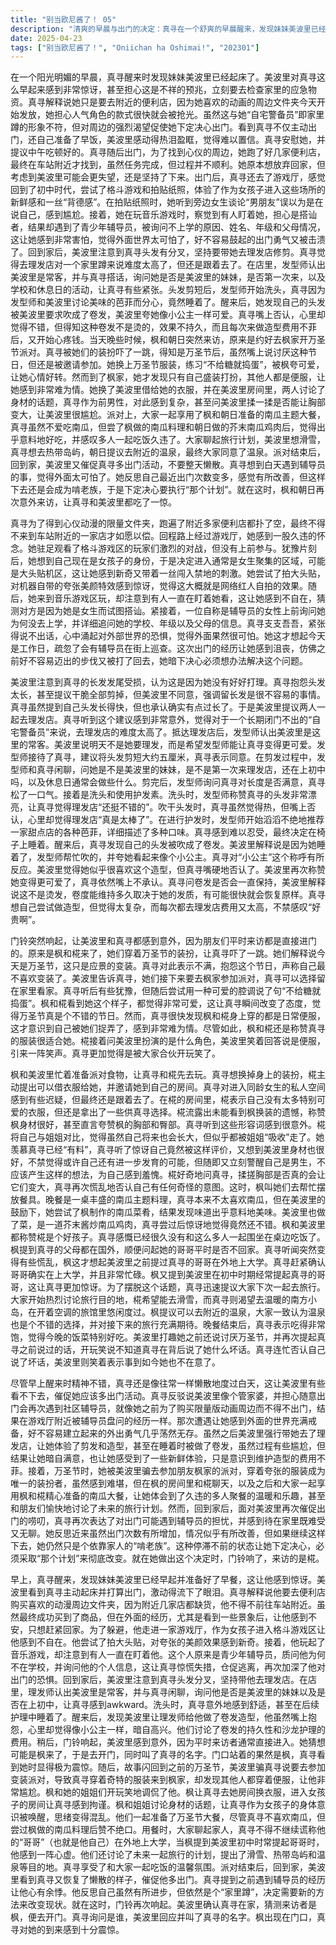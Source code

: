 ```yaml
---
title: "别当欧尼酱了！ 05"
description: "清爽的早晨与出门的决定：真寻在一个舒爽的早晨醒来，发现妹妹美波里已经起床。美波里对真寻的早起感到震惊，甚至担心是灾难来临的征兆，要去检查应急包。真寻解释自己只是要去便利店，因为今天开始便利店会发放她喜欢的动画文件夹周边，担心人气角色很快发完。尽管这有损她“自宅警备员”（家里蹲）的形象，但物欲还是驱使她决定出门。美波里对真寻主动出门并自己做早饭感到非常感动，甚至流下了眼泪。真寻安慰她，并提议中午吃点好的，但美波里仍然感到难以置信。便利店之行与游戏厅的遭遇：真寻为了获得文件夹，跑了好几家便利店都没有货，最后不得不来到车站附近的便利店，才成功完成任务。她在回家的路上经过游戏厅，感到怀念。她观察了格斗游戏区的玩家，但决定不玩格斗游戏。她犹豫了一下，想到自己现在是女孩子的身份，决定进入游戏厅的女子区域（可能是大头贴机区域），感到新奇和一丝背德感。她尝试了大头贴机，对特效感到惊讶。随后，她在音乐游戏区玩，注意到有人一直在盯着她看。她感到不适，猜测对方是搭讪者，因为她是女生。一位自称是辅导员的女性上前询问她为什么不去上学，并询问她的学校、年级和父母信息。真寻支支吾吾无法回答，感到害怕，认为外面世界很可怕。她意识到今天是工作日，忘记了会有辅导员，对这次出门的遭遇感到沮丧，觉得又被打回原形，决心要想办法。理发店体验：美波里注意到真寻的头发分叉，觉得是她没有好好保养。真寻抱怨头发太长，甚至想剪掉。美波里不同意，强调留长发不容易。真寻提到自己头发长得快，但也承认可能确实有点长了。美波里提议一起去理发店。真寻感到惊讶，觉得这对自宅警备员来说难度太高。在理发店，发型师认出了美波里是常客。美波里说明天不是她理发，而是要让真寻变得可爱。发型师接待了真寻，提议剪短约5厘米，真寻同意。发型师与真寻闲聊，问她是不是美波里的妹妹，是不是第一次来理发店，还在上初中吗，休息日会做什么。剪完后，发型师问长度是否满意，真寻松了口气。接着是洗头和护发素。洗头时，发型师夸赞真寻的头发漂亮。真寻觉得理发店“挺不错”。吹干头发时，真寻觉得热但否认，内心觉得理发店“太棒了”。发型师在做护发时，开始滔滔不绝地推荐一家甜点店的各种芭菲。真寻感到难以忍受，决定睡觉。睡醒后，真寻发现头发被吹卷了。美波里解释是她睡着了，发型师帮忙吹的，夸她像小公主。真寻对“小公主”的称呼有反应。美波里觉得她似乎很满意，真寻嘴硬否认。美波里再次夸她变可爱了，真寻继续否认。真寻询问卷发是否会一直保持，美波里解释不是烫发，取决于发质可能会变回原样。真寻想自己做造型但觉得复杂，去理发店费用又太高，感叹“好贵”。万圣节派对与变装：门铃响了，美波里和真寻都很意外，因为平时朋友们都是直接进来的。来访的是枫和椛，她们穿着万圣节服装，吓了真寻一跳。她们解释今天是万圣节，服装只是变装。真寻抱怨这个节日，说自己最讨厌变装。美波里告诉真寻她们要去枫家开派对，真寻可以留在家看家。真寻犹豫了一下，然后尝试用可爱的声音说“不给糖就捣蛋”。枫和椛觉得她很可爱，真寻也觉得万圣节很棒。然而，真寻发现枫和椛都穿着便服，意识到自己被骗了，感到难为情。枫和椛觉得她的服装很适合她。椛问美波里cos的是什么，美波里说是便服，引来笑声。真寻觉得自己被捉弄了。派对上的交流与未来计划：枫和美波里要去准备食物，让真寻和椛先玩。真寻想换衣服，椛提出可以借衣服给她穿，并邀请她去自己的房间。真寻对进入别人的女生房间感到犹豫，但还是去了。在椛的房间，椛说自己没有太多可爱的衣服，但还是拿出了衣服。椛表示遗憾没能看到枫变装，夸枫身材好，提到“丰胸！翘臀！”真寻听了感到惊讶。椛对比自己，觉得以后也会长大，但感觉都被姐姐吸走了。她羡慕真寻“有货”，真寻惊讶自己“有货”吗，想到美波里也不小，觉得自己可能还有变大的可能性，随即又自责提醒自己是男生，不该有这些想法。椛问真寻揉搓胸部是否会变大，真寻再次慌乱否认有奇怪的意思。枫叫她们去帮忙摆盘子。晚餐是南瓜宴，真寻不太喜欢南瓜，但在美波里的鼓励下尝了枫做的南瓜料理，觉得非常好吃。美波里也做了菜，是芥末酱炒南瓜鸡肉，真寻尝后惊讶地觉得还不错。枫和美波里夸椛是好孩子。真寻感慨很久没和这么多人一起吃饭了。枫提到真寻的父母在海外，问她哥哥平时不回来吗。真寻慌乱，枫想起美波里说过哥哥在外地上大学。真寻确认哥哥在上大学，很忙。枫说美波里初中时经常提起哥哥。真寻惊讶。真寻赶紧转移话题，提议下次一起去旅行。大家讨论旅行地点，椛想滑雪，真寻想去温暖的南国小岛，枫提议去附近的温泉，大家觉得温泉也不错，并期待一起去。晚餐后，真寻表示吃得很饱，觉得很好吃。美波里打趣她之前还说讨厌万圣节，并再次提起真寻之前说的话，说不知道真寻说了她什么坏话。真寻否认说了坏话，美波里表示事到如今也不在乎了。反思与新的计划：美波里抱怨真寻白天还这么懒散，建议她出去玩。真寻反驳说她像老妈，并担心随便出去又会被辅导员抓住。真寻感到待在家里很难受、很无聊。她意识到最近出门次数变多了，有所好转，但这样下去还是只会做个啃老族。她决定必须实行“那个计划”。意外的访客：门铃响了。美波里确认真寻在家。她猜测可能是椛来了，便去开门。真寻问是谁，美波里喊了真寻的名字。椛出现在门口。真寻对来访者感到震惊。"
date: 2025-04-23
tags: ["别当欧尼酱了！", "Oniichan ha Oshimai!", "202301"]
---
```


在一个阳光明媚的早晨，真寻醒来时发现妹妹美波里已经起床了。美波里对真寻这么早起来感到非常惊讶，甚至担心这是不祥的预兆，立刻要去检查家里的应急物资。真寻解释说她只是要去附近的便利店，因为她喜欢的动画的周边文件夹今天开始发放，她担心人气角色的款式很快就会被抢光。虽然这与她“自宅警备员”即家里蹲的形象不符，但对周边的强烈渴望促使她下定决心出门。看到真寻不仅主动出门，还自己准备了早饭，美波里感动得热泪盈眶，觉得难以置信。真寻安慰她，并提议中午吃顿好的。真寻随后出门，为了找到心仪的周边，她跑了好几家便利店，最终在车站附近才找到，虽然任务完成，但过程并不顺利。她原本想放弃回家，但考虑到美波里可能会更失望，还是坚持了下来。出门后，真寻还去了游戏厅，感觉回到了初中时代，尝试了格斗游戏和拍贴纸照，体验了作为女孩子进入这些场所的新鲜感和一丝“背德感”。在拍贴纸照时，她听到旁边女生谈论“男朋友”误以为是在说自己，感到尴尬。接着，她在玩音乐游戏时，察觉到有人盯着她，担心是搭讪者，结果却遇到了青少年辅导员，被询问不上学的原因、姓名、年级和父母情况，这让她感到非常害怕，觉得外面世界太可怕了，好不容易鼓起的出门勇气又被击溃了。回到家后，美波里注意到真寻头发有分叉，坚持要带她去理发店修剪。真寻觉得去理发店对一个家里蹲来说难度太高了，但还是跟着去了。在店里，发型师认出美波里是常客，并与真寻搭话，询问她是否是美波里的妹妹，是否第一次来，以及学校和休息日的活动，让真寻有些紧张。头发剪短后，发型师开始洗头，真寻因为发型师和美波里讨论美味的芭菲而分心，竟然睡着了。醒来后，她发现自己的头发被美波里要求吹成了卷发，美波里夸她像小公主一样可爱。真寻嘴上否认，心里却觉得不错，但得知这种卷发不是烫的，效果不持久，而且每次来做造型费用不菲后，又开始心疼钱。当天晚些时候，枫和朝日突然来访，原来是约好去枫家开万圣节派对。真寻被她们的装扮吓了一跳，得知是万圣节后，虽然嘴上说讨厌这种节日，但还是被邀请参加。她换上万圣节服装，练习“不给糖就捣蛋”，被枫夸可爱，让她心情好转。然而到了枫家，她才发现只有自己盛装打扮，其他人都是便服，让她感到非常难为情。她换了美波里借给她的衣服，并在美波里房间里，两人讨论了身材的话题，真寻作为前男性，对此感到复杂，甚至问美波里揉一揉是否能让胸部变大，让美波里很尴尬。派对上，大家一起享用了枫和朝日准备的南瓜主题大餐，真寻虽然不爱吃南瓜，但尝了枫做的南瓜料理和朝日做的芥末南瓜鸡肉后，觉得出乎意料地好吃，并感叹多人一起吃饭久违了。大家聊起旅行计划，美波里想滑雪，真寻想去热带岛屿，朝日提议去附近的温泉，最终大家同意了温泉。派对结束后，回到家，美波里又催促真寻多出门活动，不要整天懒散。真寻想到白天遇到辅导员的事，觉得外面太可怕了。她反思自己最近出门次数变多，感觉有所改善，但这样下去还是会成为啃老族，于是下定决心要执行“那个计划”。就在这时，枫和朝日再次意外来访，让真寻和美波里都吃了一惊。

真寻为了得到心仪动漫的限量文件夹，跑遍了附近多家便利店都扑了空，最终不得不来到车站附近的一家店才如愿以偿。回程路上经过游戏厅，她感到一股久违的怀念。她驻足观看了格斗游戏区的玩家们激烈的对战，但没有上前参与。犹豫片刻后，她想到自己现在是女孩子的身份，于是决定进入通常是女生聚集的区域，可能是大头贴机区，这让她感到新奇又带着一丝闯入禁地的刺激。她尝试了拍大头贴，对机器自带的夸张美颜特效感到惊讶，觉得这大概就是网络红人自拍的效果。随后，她来到音乐游戏区玩，却注意到有人一直在盯着她看，这让她感到不自在，猜测对方是因为她是女生而试图搭讪。紧接着，一位自称是辅导员的女性上前询问她为何没去上学，并详细追问她的学校、年级以及父母的信息。真寻支支吾吾，紧张得说不出话，心中涌起对外部世界的恐惧，觉得外面果然很可怕。她这才想起今天是工作日，疏忽了会有辅导员在街上巡查。这次出门的经历让她感到沮丧，仿佛之前好不容易迈出的步伐又被打了回去，她暗下决心必须想办法解决这个问题。

美波里注意到真寻的长发发尾受损，认为这是因为她没有好好打理。真寻抱怨头发太长，甚至提议干脆全部剪掉，但美波里不同意，强调留长发是很不容易的事情。真寻虽然提到自己头发长得快，但也承认确实有点过长了。于是美波里提议两人一起去理发店。真寻听到这个建议感到非常意外，觉得对于一个长期闭门不出的“自宅警备员”来说，去理发店的难度太高了。抵达理发店后，发型师认出美波里是这里的常客。美波里说明天不是她要理发，而是希望发型师能让真寻变得更可爱。发型师接待了真寻，建议将头发剪短大约五厘米，真寻表示同意。在剪发过程中，发型师和真寻闲聊，问她是不是美波里的妹妹，是不是第一次来理发店，还在上初中吗，以及休息日通常会做些什么。剪完后，发型师询问真寻对长度是否满意，真寻松了一口气。接着是洗头和使用护发素。洗头时，发型师称赞真寻的头发非常漂亮，让真寻觉得理发店“还挺不错的”。吹干头发时，真寻虽然觉得热，但嘴上否认，心里却觉得理发店“真是太棒了”。在进行护发时，发型师开始滔滔不绝地推荐一家甜点店的各种芭菲，详细描述了多种口味。真寻感到难以忍受，最终决定在椅子上睡着。醒来后，真寻发现自己的头发被吹成了卷发。美波里解释说是因为她睡着了，发型师帮忙吹的，并夸她看起来像个小公主。真寻对“小公主”这个称呼有所反应。美波里觉得她似乎很喜欢这个造型，但真寻嘴硬地否认了。美波里再次称赞她变得更可爱了，真寻依然嘴上不承认。真寻问卷发是否会一直保持，美波里解释说这不是烫发，卷度能维持多久取决于她的发质，有可能很快就会恢复原样。真寻想自己尝试做造型，但觉得太复杂，而每次都去理发店费用又太高，不禁感叹“好贵啊”。

门铃突然响起，让美波里和真寻都感到意外，因为朋友们平时来访都是直接进门的。原来是枫和椛来了，她们穿着万圣节的装扮，让真寻吓了一跳。她们解释说今天是万圣节，这只是应景的变装。真寻对此表示不满，抱怨这个节日，声称自己最不喜欢变装了。美波里告诉真寻，她们接下来要去枫家参加派对，真寻可以选择留在家里看家。真寻听后有些犹豫，但随后尝试用一种可爱的腔调说了句“不给糖就捣蛋”。枫和椛看到她这个样子，都觉得非常可爱，这让真寻瞬间改变了态度，觉得万圣节真是个不错的节日。然而，真寻很快发现枫和椛身上穿的都是日常便服，这才意识到自己被她们捉弄了，感到非常难为情。尽管如此，枫和椛还是称赞真寻的服装很适合她。椛接着问美波里扮演的是什么角色，美波里笑着回答说是便服，引来一阵笑声。真寻更加觉得是被大家合伙开玩笑了。

枫和美波里忙着准备派对食物，让真寻和椛先去玩。真寻想换掉身上的装扮，椛主动提出可以借衣服给她，并邀请她到自己的房间。真寻对进入同龄女生的私人空间感到有些迟疑，但最终还是跟着去了。在椛的房间里，椛表示自己没有太多特别可爱的衣服，但还是拿出了一些供真寻选择。椛流露出未能看到枫换装的遗憾，称赞枫身材很好，甚至直言夸赞枫的胸部和臀部。真寻听到这些形容词感到很意外。椛将自己与姐姐对比，觉得虽然自己将来也会长大，但似乎都被姐姐“吸收”走了。她羡慕真寻已经“有料”，真寻听了惊讶自己竟然被这样评价，又想到美波里身材也很好，不禁觉得或许自己还有进一步发育的可能，但随即又立刻警醒自己是男生，不应该产生这样的想法，为自己感到羞愧。椛好奇地问真寻，揉搓胸部是否真的会让它们变大，真寻再次慌乱地否认自己有任何奇怪的意图。这时，枫叫她们去帮忙摆放餐具。晚餐是一桌丰盛的南瓜主题料理，真寻本来不太喜欢南瓜，但在美波里的鼓励下，她尝试了枫制作的南瓜菜肴，结果发现味道出乎意料地美味。美波里也做了菜，是一道芥末酱炒南瓜鸡肉，真寻尝过后惊讶地觉得竟然还不错。枫和美波里都称赞椛是个好孩子。真寻感慨已经很久没有和这么多人一起围坐在桌边吃饭了。枫提到真寻的父母都在国外，顺便问起她的哥哥平时是否不回家。真寻听闻突然变得有些慌乱，枫这才想起美波里之前提过真寻的哥哥在外地上大学。真寻赶紧确认哥哥确实在上大学，并且非常忙碌。枫又提到美波里在初中时期经常提起真寻的哥哥，这让真寻更加惊讶。为了摆脱这个话题，真寻迅速提议大家下次一起去旅行。大家开始热烈讨论旅行目的地，椛希望能去滑雪，而真寻则渴望去温暖的南方小岛，在开着空调的旅馆里悠闲度过。枫提议可以去附近的温泉，大家一致认为温泉也是个不错的选择，并对接下来的旅行充满期待。晚餐结束后，真寻表示吃得非常饱，觉得今晚的饭菜特别好吃。美波里打趣她之前还说讨厌万圣节，并再次提起真寻之前说过的话，开玩笑说不知道真寻在背后说了她什么坏话。真寻连忙否认自己说了坏话，美波里则笑着表示事到如今她也不在意了。

尽管早上醒来时精神不错，真寻还是像往常一样懒散地度过白天，这让美波里有些看不下去，催促她应该多出门活动。真寻反驳说美波里像个管家婆，并担心随意出门会再次遇到社区辅导员，就像她之前为了购买限量版动画周边而不得不出门，结果在游戏厅附近被辅导员盘问的经历一样。那次遭遇让她感到外面的世界充满戒备，好不容易建立起来的外出勇气几乎荡然无存。虽然之后美波里强行带她去了理发店，让她体验了剪发和造型，甚至在睡着时被做了卷发，虽然过程有些尴尬，但结果让她暗自满意，也让她感受到了一些新鲜体验，只是意识到维护造型的费用不菲。接着，万圣节时，她被美波里骗去参加朋友枫家的派对，穿着夸张的服装成为唯一的装扮者，虽然感到难堪，但在枫的房间里和椛聊天，以及之后和大家一起享用枫和椛精心准备的南瓜大餐，让她体会到了久违的多人聚餐的温暖和乐趣，甚至和朋友们愉快地讨论了未来的旅行计划。然而，回到家后，面对美波里再次催促出门的唠叨，真寻再次表达了对出门可能遇到辅导员的担忧，并感到待在家里既难受又无聊。她反思近来虽然出门次数有所增加，情况似乎有所改善，但如果继续这样下去，她仍然只是个依靠家人的“啃老族”。这种停滞不前的状态让她下定决心，必须采取“那个计划”来彻底改变。就在她做出这个决定时，门铃响了，来访的是椛。

早上，真寻醒来，发现妹妹美波里已经早起并准备好了早餐，这让他感到惊讶。美波里看到真寻主动起床并打算出门，激动得流下了眼泪。真寻解释说他要去便利店购买喜欢的动漫周边文件夹，因为附近几家店都缺货，他不得不前往车站附近。虽然最终成功买到了商品，但在外面的经历，尤其是看到一些景象后，让他感到不安，只想赶紧回家。为了躲避，他走进一家游戏厅，作为女孩子进入格斗游戏区让他感到不自在。他尝试了拍大头贴，对夸张的美颜效果感到新奇。接着，他玩起了音乐游戏，却注意到有人一直在盯着他。这个人原来是青少年辅导员，质问他为何不在学校，并询问他的个人信息，这让真寻惊慌失措，仓促逃离，再次加深了他对出门的恐惧。回到家后，美波里注意到真寻头发分叉，坚持带他去理发店。在店里，理发师认出美波里是常客，并与真寻闲聊，询问他是否是美波里的妹妹以及是否在上初中，让真寻感到awkward。洗头时，真寻意外地感到舒适，甚至在后续护理中睡着了。醒来后，发现美波里让理发师给他做了卷发造型，他虽然嘴上抱怨，心里却觉得像小公主一样，暗自高兴。他们讨论了卷发的持久性和沙龙护理的费用。稍后，门铃响起，美波里感到意外，因为平时来访者通常直接进入。她猜想可能是枫来了，于是去开门，同时叫了真寻的名字。门口站着的果然是枫，真寻看到她时显得极为震惊。随后，故事闪回到之前的万圣节，美波里骗真寻说要去参加变装派对，导致真寻穿着奇特的服装来到枫家，却发现其他人都穿着便服，让他非常尴尬。枫和她的姐姐们开玩笑地调侃了他。枫让真寻去她房间换衣服，进入女孩子的房间让真寻感到拘谨。枫和姐姐讨论身材的话题，让真寻作为女孩子的身体意识被唤醒，思绪变得混乱。他们一起准备了万圣节大餐，尽管真寻不喜欢南瓜，但尝过枫做的南瓜料理后赞不绝口。用餐时，大家聊起家人，真寻不得不继续谎称他的“哥哥”（也就是他自己）在外地上大学，当枫提到美波里初中时常提起哥哥时，他感到一阵心虚。他们还讨论了未来一起旅行的计划，提出了滑雪、热带岛屿和温泉等目的地。真寻享受了和大家一起吃饭的温馨氛围。派对结束后，回到家，美波里看到真寻又恢复了懒散的样子，催促他多出门。真寻提到之前遇到辅导员的经历让他心有余悸。他反思自己虽然有所进步，但依然是个“家里蹲”，决定需要新的方法来改变现状。就在这时，门铃再次响起。美波里确认真寻在家，猜测来访者是枫，便去开门。真寻询问是谁，美波里回应并叫了真寻的名字。枫出现在门口，真寻对她的到来感到十分震惊。
